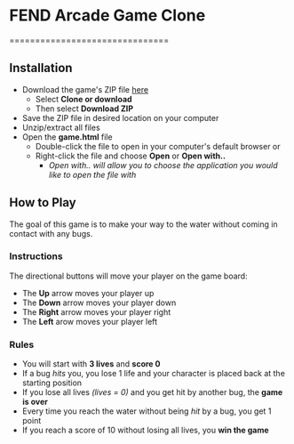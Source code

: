 # FEND Arcade Game Clone
===============================

## Installation

- Download the game's ZIP file [here](https://github.com/srdmdev8/Classic-Arcade-Game-Clone)
  - Select **Clone or download**
  - Then select **Download ZIP**
- Save the ZIP file in desired location on your computer
- Unzip/extract all files
- Open the **game.html** file
  - Double-click the file to open in your computer's default browser or
  - Right-click the file and choose **Open** or **Open with..**
    - _Open with.. will allow you to choose the application you would like to open the file with_

## How to Play

The goal of this game is to make your way to the water without coming in contact with any bugs.

### Instructions

The directional buttons will move your player on the game board:
- The **Up** arrow moves your player up
- The **Down** arrow moves your player down
- The **Right** arrow moves your player right
- The **Left** arow moves your player left

### Rules

- You will start with **3 lives** and **score 0**
- If a bug _hits_ you, you lose 1 life and your character is placed back at the starting position
- If you lose all lives _(lives = 0)_ and you get hit by another bug, the **game is over**
- Every time you reach the water without being _hit_ by a bug, you get 1 point
- If you reach a score of 10 without losing all lives, you **win the game**
